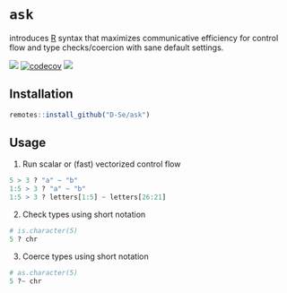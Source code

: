 # `ask`
introduces [R][] syntax that maximizes communicative efficiency for control flow 
and type checks/coercion with sane default settings.

[![](https://img.shields.io/badge/lifecycle-experimental-orange.svg)](https://lifecycle.r-lib.org/articles/stages.html#experimental)
[![codecov](https://codecov.io/gh/D-Se/ask/branch/main/graph/badge.svg?token=R667MDR4M4)](https://codecov.io/gh/D-Se/ask)
[![](https://img.shields.io/github/languages/code-size/D-Se/ask.svg)](https://github.com/D-Se/ask)

## Installation 

```r
remotes::install_github("D-Se/ask")
```

## Usage

1. Run scalar or (fast) vectorized control flow
```r
5 > 3 ? "a" ~ "b"
1:5 > 3 ? "a" ~ "b"
1:5 > 3 ? letters[1:5] ~ letters[26:21]
```

2. Check types using short notation
```r
# is.character(5)
5 ? chr
```

3. Coerce types using short notation
```r
# as.character(5)
5 ?~ chr
```

[R]: https://www.r-project.org/
